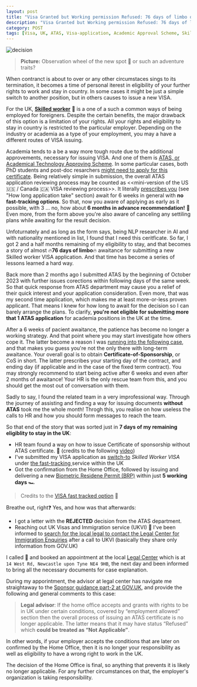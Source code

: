 ```yaml
---
layout: post
title: "Visa Granted but Working permission Refused: 76 days of limbo or ATAS adventures"
description: "Visa Granted but Working permission Refused: 76 days of limbo or ATAS adventures"
category: POST
tags: [Visa, UK, ATAS, Visa-application, Academic Approval Scheme, Skilled Worker]
---
```


![decision](https://github.com/nicolay-r/blog/assets/14871187/40423fba-33bb-4e88-a534-1a172b7e43e9)
> **Picture:** Observation wheel of the new spot 🎡 or such an adventure traits?

When contranct is about to over or any other circumstaces sings to its termination, 
it becomes a time of personal iterest in eligibility of your further rights to work and stay in country. 
In some cases it might be just a simple switch to another position, but in others causes to issue 
a new VISA. 

<!--more-->

For the UK, **[Skilled worker](https://www.gov.uk/skilled-worker-visa)** 💼 is a one of a such a common ways of being employed for foreigners.
Despite the certain benefits, the major drawback of this option is a limitation of your rights. 
All your rights and eligibility to stay in country is restricted to the particular employer.
Depending on the industry or academia as a type of your employment, you may a have a different routes of 
VISA issuing.

Academia tends to a be a way more tough route due to the additional approvements, necessary for issuing VISA.
And one of them is [ATAS, or Academical Technology Approving Scheme](https://www.gov.uk/guidance/academic-technology-approval-scheme).
In some particular cases, both PhD students and post-doc resarchers [might need to apply for this certificate](https://www.gov.uk/guidance/find-out-if-you-require-an-atas-certificate).
Being relatively simple in submission, the overall ATAS application reviewing process may be counted as  <<mini-version of the US 🇺🇸 / Canada 🇨🇦 VISA reviewing process>>.
It literally [prescribes you](https://www.gov.uk/guidance/academic-technology-approval-scheme) (see "How long application take" section) await for 6 weeks in general with **no fast-tracking options**.
So that, now you aware of applying as early as it possible, with 3 ... no, how about **6 months in advance recommendation!** 🤯
Even more, from the form above you're also aware of canceling any settiling plans while awaiting for the result decision. 

Unfoturnately and as long as the form says, being NLP researcher in AI and with nationality mentioned in list, I found that I need this ceritficate.
So far, I got 2 and a half months remaining of my eligibility to stay, and that becomes a story of almost 🔥**76 days of limbo**🔥 awaitance for submitting a new Skilled worker VISA application.
And that time has become a series of lessons learned a hard way.

Back more than 2 months ago I submitted ATAS by the beginning of October 2023 with further issues corections within following days of the same week.
So that quick response from ATAS department may cause you a relief of their quick interest and your application consideration. 
Even more, that was my second time application, which makes me at least more-or-less proven applicant. 
That means I knew for how long to await for the decision so I can barely arrange the plans.
To clarify, **you're not eligible for submitting more that 1 ATAS application** for academia positions in the UK at the time.

After a 6 weeks of pacient awaitance, the patience has become no longer a working strategy. And that point where you may start investigate how others cope it. 
The latter become a reason I was [running into the following case](https://www.youtube.com/watch?v=JGRoneLU19E), and that makes you guess you're not the only there with long-term awaitance.
Your overall goal is to obtain **Certificate-of-Sponsorship**, or CoS in short. 
The latter prescribes your starting day of the contract, and ending day (if applicable and in the case of the fixed term contract).
You may strongly recommend to start being active after 6 weeks and even after 2 months of awaitance! 
Your HR is the only rescue team from this, and you should get the most out of conversation with them.

Sadly to say, I found the related team in a very improfessional way. 
Through the journey of assisting and finding a way for issuing documents **without ATAS** took me the whole month!
Throgh this, you realise on how useless the calls to HR and how you should form messages to reach the team.

So that end of the story that was sorted just in **7 days of my remaining eligiblity to stay in the UK**:
* HR team found a way on how to issue Certificate of sponsorship without ATAS certificate. 🎊 (credits to the following [video](https://www.youtube.com/watch?v=JGRoneLU19E))
* I've submitted my VISA application as [switch-to](https://www.gov.uk/skilled-worker-visa/switch-to-this-visa) *Skilled Worker VISA* under [the fast-tracking ](https://assets.publishing.service.gov.uk/media/5a803333e5274a2e8ab4ec46/BRP_OA_information_leaflet_-_July_2016.pdf)service within the UK
* Got the confirmation from the Home Office, followed by issuing and delivering a new [Biometric Residene Permit (BRP)](https://assets.publishing.service.gov.uk/media/5a803333e5274a2e8ab4ec46/BRP_OA_information_leaflet_-_July_2016.pdf) within just **5 working days** 🏎️

> Credits to the [VISA fast tracked option](https://www.gov.uk/faster-decision-visa-settlement) 🎊 

Breathe out, right❓ Yes, and how was that afterwards:
* I got a letter with the **REJECTED** decision from the ATAS department.
* Reaching out UK Visas and Immigration service (UKVI) 🤙 I've been informed to [search for the local legal to contact the Legal Center for Immigration Enquiries](https://portal.oisc.gov.uk/s/adviser-finder)
  after a call to UKVI (basically they share only information from GOV.UK)
  
I called 🤙 and booked an appointment at the local [Legal Center](https://newcastlelegalcentre.co.uk/) which is at `14 West Rd, Newcastle upon Tyne NE4 9HB`,
the next day and been informed to bring all the necessary documents for case explanation.
 
During my apporintment, the advisor at legal center has navigate me straightaway to the 
[Sponsor guidance part-2 at GOV.UK](https://www.gov.uk/government/publications/workers-and-temporary-workers-guidance-for-sponsors-part-2-sponsor-a-worker), 
and provide the following and general comments to this case:

> **Legal advisor**: If the home office accepts and grants with rights to be in UK under certain conditions, covered by “employment allowed” section
> then the overall process of issuing an ATAS certificate is no longer applicable.
> The latter means that it may have status “Refused” which **could be treated as “Not Applicable”**.

In other words, if your employer accepts the conditions that are later on confirmed by the Home Office,
then it is no longer your responsibility as well as eligibility to have a wrong right to work in the UK.


The decision of the Home Office is final, so anything that prevents it is likely no longer applicable.
For any further circumstances on that, the employer's organization is taking responsibility.
